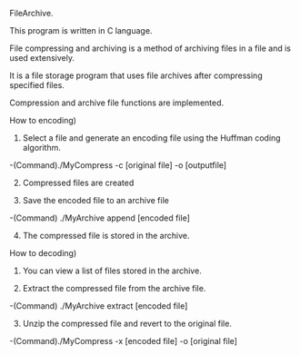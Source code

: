FileArchive.

This program is written in C language.

File compressing and archiving is a method of archiving files in a file and is used extensively.

It is a file storage program that uses file archives after compressing specified files.

Compression and archive file functions are implemented.



How to encoding)

1. Select a file and generate an encoding file using the Huffman coding algorithm.

 -(Command)./MyCompress -c [original file] -o [outputfile]

2. Compressed files are created

3. Save the encoded file to an archive file

 -(Command) ./MyArchive append [encoded file]

4. The compressed file is stored in the archive.


How to decoding)

1. You can view a list of files stored in the archive.

2. Extract the compressed file from the archive file.

 -(Command) ./MyArchive extract [encoded file]

3. Unzip the compressed file and revert to the original file.

 -(Command)./MyCompress -x [encoded file] -o [original file]





